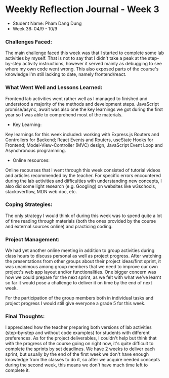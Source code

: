 # Weekly Reflection Journal - Week 3

- Student Name: Pham Dang Dung
- Week 36: 04/9 - 10/9

### Challenges Faced:

The main challenge faced this week was that I started to complete some lab activities by myself. That is not to say that I didn't take a peak at the step-by-step activity instructions, however it served mainly as debugging to see where my own code went wrong. This also exposed parts of the course's knowledge I'm still lacking to date, namely frontend/react.

### What Went Well and Lessons Learned:

Frontend lab activities went rather well as I managed to finished and understood a majority of the methods and development steps. JavaScript promise/async, await was also one the key learnings we got during the first year so I was able to comprehend most of the materials.

- Key Learning:

Key learnings for this week included: working with Express.js Routers and Controllers for Backend; React Events and Routers, useState Hooks for Frontend; Model-View-Controller (MVC) design, JavaScript Event Loop and Asynchronous programming.

- Online resources:

Online recourses that I went through this week consisted of tutorial videos and articles recommended by the teacher. For specific errors encountered during the lab activities and difficulties with understanding new concepts, I also did some light research (e.g. Googling) on websites like w3schools, stackoverflow, MDN web doc, etc.

### Coping Strategies:

The only strategy I would think of during this week was to spend quite a lot of time reading through materials (both the ones provided by the course and external sources online) and practicing coding.

### Project Management:

We had yet another online meeting in addition to group activities during class hours to discuss personal as well as project progress. After watching the presentations from other groups about their project ideas/first sprint, it was unanimous among group members that we need to improve our own project's web app layout and/or functionalities. One bigger concern was how we could prepare for the next sprint, as we felt with what we've learnt so far it would pose a challenge to deliver it on time by the end of next week.

For the participation of the group members both in individual tasks and project progress I would still give everyone a grade 5 for this week.

### Final Thoughts:

I appreciated how the teacher preparing both versions of lab activities (step-by-step and without code examples) for students with different preferences. As for the project deliverables, I couldn't help but think that with the progress of the course going on right now, it's quite difficult to complete the sprints by set deadlines. We have 2 weeks to deliver each sprint, but usually by the end of the first week we don't have enough knowledge from the classes to do it, so after we acquire needed concepts during the second week, this means we don't have much time left to complete it.
